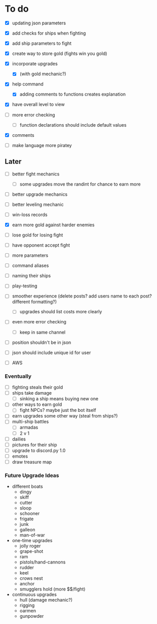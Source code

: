 # To do
- [x] updating json parameters
- [x] add checks for ships when fighting
- [x] add ship parameters to fight
- [x] create way to store gold (fights win you gold)
- [x] incorporate upgrades 
    - [x] (with gold mechanic?)
- [x] help command
    - [x] adding comments to functions creates explanation
- [x] have overall level to view
- [ ] more error checking
    - [ ] function declarations should include default values 
- [x] comments
- [ ] make language more piratey


## Later
- [ ] better fight mechanics
    - [ ] some upgrades move the randint for chance to earn more
- [ ] better upgrade mechanics
- [ ] better leveling mechanic
- [ ] win-loss records
- [x] earn more gold against harder enemies
- [ ] lose gold for losing fight
- [ ] have opponent accept fight
- [ ] more parameters
- [ ] command aliases
- [ ] naming their ships
- [ ] play-testing
- [ ] smoother experience (delete posts? add users name to each post? different formatting?)
    - [ ] upgrades should list costs more clearly
- [ ] even more error checking
    - [ ] keep in same channel
- [ ] position shouldn't be in json
- [ ] json should include unique id for user
- [ ] AWS


### Eventually
- [ ] fighting steals their gold
- [ ] ships take damage
    - [ ] sinking a ship means buying new one
- [ ] other ways to earn gold
    - [ ] fight NPCs? maybe just the bot itself
- [ ] earn upgrades some other way (steal from ships?)
- [ ] multi-ship battles
    - [ ] armadas
    - [ ] 2 v 1
- [ ] dailies
- [ ] pictures for their ship
- [ ] upgrade to discord.py 1.0
- [ ] emotes
- [ ] draw treasure map

### Future Upgrade Ideas
- different boats
    - dingy
    - skiff
    - cutter
    - sloop
    - schooner
    - frigate
    - junk
    - galleon
    - man-of-war
- one-time upgrades
    - jolly roger
    - grape-shot
    - ram
    - pistols/hand-cannons
    - rudder
    - keel
    - crows nest
    - anchor
    - smugglers hold (more $$/fight)
- continuous upgrades
    - hull (damage mechanic?)
    - rigging
    - oarmen
    - gunpowder